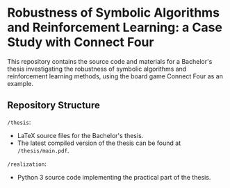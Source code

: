 # Robustness of Symbolic Algorithms and Reinforcement Learning: a Case Study with Connect Four

This repository contains the source code and materials for a Bachelor's thesis investigating the robustness of symbolic algorithms and reinforcement learning methods, using the board game Connect Four as an example.

## Repository Structure

`/thesis`:
-  LaTeX source files for the Bachelor's thesis.
-  The latest compiled version of the thesis can be found at `/thesis/main.pdf`.

`/realization`:
- Python 3 source code implementing the practical part of the thesis.
